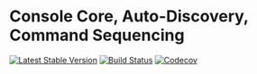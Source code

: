 Console Core, Auto-Discovery, Command Sequencing
================================
[![Latest Stable Version](https://poser.pugx.org/spiral/console/version)](https://packagist.org/packages/spiral/console)
[![Build Status](https://travis-ci.org/spiral/console.svg?branch=master)](https://travis-ci.org/spiral/console)
[![Codecov](https://codecov.io/gh/spiral/console/branch/master/graph/badge.svg)](https://codecov.io/gh/spiral/console/)